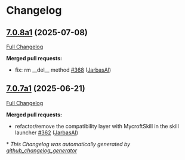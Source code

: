 # Changelog

## [7.0.8a1](https://github.com/OpenVoiceOS/ovos-workshop/tree/7.0.8a1) (2025-07-08)

[Full Changelog](https://github.com/OpenVoiceOS/ovos-workshop/compare/7.0.7a1...7.0.8a1)

**Merged pull requests:**

- fix: rm \_\_del\_\_ method [\#368](https://github.com/OpenVoiceOS/ovos-workshop/pull/368) ([JarbasAl](https://github.com/JarbasAl))

## [7.0.7a1](https://github.com/OpenVoiceOS/ovos-workshop/tree/7.0.7a1) (2025-06-21)

[Full Changelog](https://github.com/OpenVoiceOS/ovos-workshop/compare/7.0.6...7.0.7a1)

**Merged pull requests:**

- refactor/remove the compatibility layer with MycroftSkill in the skill launcher [\#362](https://github.com/OpenVoiceOS/ovos-workshop/pull/362) ([JarbasAl](https://github.com/JarbasAl))



\* *This Changelog was automatically generated by [github_changelog_generator](https://github.com/github-changelog-generator/github-changelog-generator)*
